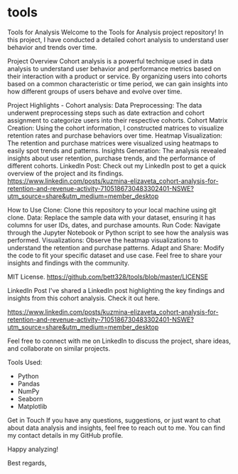 # tools


Tools for Analysis
Welcome to the Tools for Analysis project repository! In this project, I have conducted a detailed cohort analysis to understand user behavior and trends over time.

Project Overview
Cohort analysis is a powerful technique used in data analysis to understand user behavior and performance metrics based on their interaction with a product or service. By organizing users into cohorts based on a common characteristic or time period, we can gain insights into how different groups of users behave and evolve over time.

Project Highlights - Cohort analysis:
Data Preprocessing: The data underwent preprocessing steps such as date extraction and cohort assignment to categorize users into their respective cohorts.
Cohort Matrix Creation: Using the cohort information, I constructed matrices to visualize retention rates and purchase behaviors over time.
Heatmap Visualization: The retention and purchase matrices were visualized using heatmaps to easily spot trends and patterns.
Insights Generation: The analysis revealed insights about user retention, purchase trends, and the performance of different cohorts.
LinkedIn Post: Check out my LinkedIn post to get a quick overview of the project and its findings.
https://www.linkedin.com/posts/kuzmina-elizaveta_cohort-analysis-for-retention-and-revenue-activity-7105186730483302401-NSWE?utm_source=share&utm_medium=member_desktop

How to Use
Clone: Clone this repository to your local machine using git clone.
Data: Replace the sample data with your dataset, ensuring it has columns for user IDs, dates, and purchase amounts.
Run Code: Navigate through the Jupyter Notebook or Python script to see how the analysis was performed.
Visualizations: Observe the heatmap visualizations to understand the retention and purchase patterns.
Adapt and Share: Modify the code to fit your specific dataset and use case. Feel free to share your insights and findings with the community.

MIT License.
https://github.com/bett328/tools/blob/master/LICENSE


LinkedIn Post
I've shared a LinkedIn post highlighting the key findings and insights from this cohort analysis. Check it out here.

https://www.linkedin.com/posts/kuzmina-elizaveta_cohort-analysis-for-retention-and-revenue-activity-7105186730483302401-NSWE?utm_source=share&utm_medium=member_desktop




Feel free to connect with me on LinkedIn to discuss the project, share ideas, and collaborate on similar projects.

Tools Used:
- Python
- Pandas
- NumPy
- Seaborn
- Matplotlib


Get in Touch
If you have any questions, suggestions, or just want to chat about data analysis and insights, feel free to reach out to me. You can find my contact details in my GitHub profile.

Happy analyzing!

Best regards,
